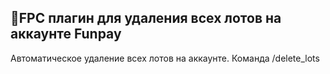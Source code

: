 ## 🚀FPC плагин для удаления всех лотов на аккаунте Funpay 
Автоматическое удаление всех лотов на аккаунте. Команда /delete_lots
